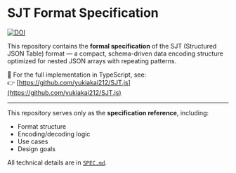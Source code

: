 # SJT Format Specification

[![DOI](https://zenodo.org/badge/DOI/10.5281/zenodo.16521405.svg)](https://doi.org/10.5281/zenodo.16521405)

This repository contains the **formal specification** of the SJT (Structured JSON Table) format — a compact, schema-driven data encoding structure optimized for nested JSON arrays with repeating patterns.

📘 For the full implementation in TypeScript, see:  
👉 [https://github.com/yukiakai212/SJT.js](https://github.com/yukiakai212/SJT.js)

---

This repository serves only as the **specification reference**, including:

- Format structure
- Encoding/decoding logic
- Use cases
- Design goals

All technical details are in [`SPEC.md`](./SPEC.md).
